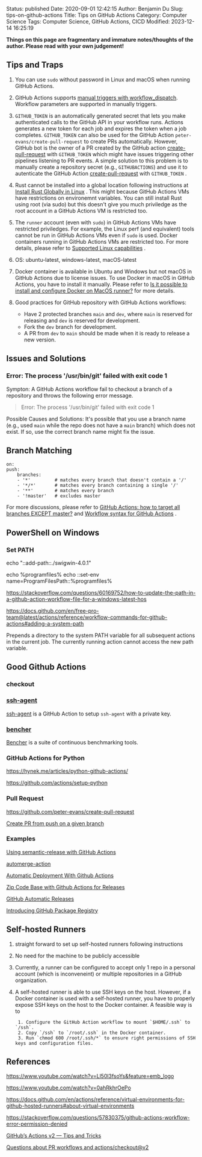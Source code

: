 Status: published
Date: 2020-09-01 12:42:15
Author: Benjamin Du
Slug: tips-on-github-actions
Title: Tips on GitHub Actions
Category: Computer Science
Tags: Computer Science, GitHub Actions, CICD
Modified: 2023-12-14 16:25:19

**Things on this page are fragmentary and immature notes/thoughts of the author. Please read with your own judgement!**

## Tips and Traps

1. You can use `sudo` without password in Linux and macOS when running GitHub Actions.

2. GitHub Actions supports [manual triggers with workflow_dispatch](https://github.blog/changelog/2020-07-06-github-actions-manual-triggers-with-workflow_dispatch/).
    Workflow parameters are supported in manually triggers.

2. `GITHUB_TOKEN` is an automatically generated secret 
    that lets you make authenticated calls to the GitHub API in your workflow runs. 
    Actions generates a new token for each job and expires the token when a job completes.
    `GITHUB_TOKEN` can also be used for the GitHub Action `peter-evans/create-pull-request` to create PRs automatically.
    However,
    GitHub bot is the owner of a PR created by the GitHub action 
    [create-pull-request](https://github.com/peter-evans/create-pull-request) with `GITHUB_TOKEN` 
    which might have issues triggering other pipelines listening to PR events.
    A simple solution to this problem is to manually create a repository secret (e.g., `GITHUBACTIONS`)
    and use it to autenticate the GitHub Action 
    [create-pull-request](https://github.com/peter-evans/create-pull-request) with `GITHUB_TOKEN` 
    .

3. Rust cannot be installed into a global location 
    following instructions at 
    [Install Rust Globally in Linux](https://www.legendu.net/en/blog/install-rust-globally/)
    .
    This might because GitHub Actions VMs have restrictions on environemnt variables.
    You can still install Rust using root (via sudo)
    but this doesn't give you much priviledge
    as the root account in a GitHub Actions VM is restricted too.

4. The `runner` account (even with `sudo`) in GitHub Actions VMs 
    have restricted priviledges.
    For example, 
    the Linux perf (and equivalent) tools cannot be run in GitHub Actions VMs
    even if `sudo` is used.
    Docker containers running in GitHub Actions VMs are restricted too.
    For more details,
    please refer to
    [Supported Linux capabilities](https://docs.github.com/en/actions/creating-actions/dockerfile-support-for-github-actions#supported-linux-capabilities)
    .

3. OS: ubuntu-latest, windows-latest, macOS-latest

4. Docker container is available in Ubuntu and Windows but not macOS in GitHub Actions due to license issues.
    To use Docker in macOS in GitHub Actions,
    you have to install it manually.
    Please refer to 
    [Is it possible to install and configure Docker on MacOS runner?](https://github.community/t/is-it-possible-to-install-and-configure-docker-on-macos-runner/16981)
    for more details.
    
5. Good practices for GitHub repository with GitHub Actions workflows:
    - Have 2 protected branches `main` and `dev`,
        where `main` is reserved for releasing 
        and `dev` is reserved for development.
    - Fork the `dev` branch for development.
    - A PR from `dev` to `main` should be made 
        when it is ready to release a new version.

## Issues and Solutions

### Error: The process '/usr/bin/git' failed with exit code 1

Sympton: A GitHub Actions workflow fail to checkout a branch of a repository 
and throws the following error message.

> Error: The process '/usr/bin/git' failed with exit code 1

Possible Causes and Solutions: It's possible that you use a branch name 
(e.g., used `main` while the repo does not have a `main` branch) which does not exist. 
If so, 
use the correct branch name might fix the issue.

## Branch Matching

    on:
    push:
        branches:    
        - '*'         # matches every branch that doesn't contain a '/'
        - '*/*'       # matches every branch containing a single '/'
        - '**'        # matches every branch
        - '!master'   # excludes master

For more discussions,
please refer to
[GitHub Actions: how to target all branches EXCEPT master?](https://stackoverflow.com/questions/57699839/github-actions-how-to-target-all-branches-except-master)
and
[Workflow syntax for GitHub Actions](https://docs.github.com/en/free-pro-team@latest/actions/reference/workflow-syntax-for-github-actions)
.


## PowerShell on Windows

### Set PATH 

echo "::add-path::./swigwin-4.0.1"

echo %programfiles%
echo ::set-env name=ProgramFilesPath::%programfiles%

https://stackoverflow.com/questions/60169752/how-to-update-the-path-in-a-github-action-workflow-file-for-a-windows-latest-hos

https://docs.github.com/en/free-pro-team@latest/actions/reference/workflow-commands-for-github-actions#adding-a-system-path

Prepends a directory to the system PATH variable for all subsequent actions in the current job. The currently running action cannot access the new path variable.


## Good Github Actions

### checkout

### [ssh-agent](https://github.com/webfactory/ssh-agent)
[ssh-agent](https://github.com/webfactory/ssh-agent)
is a GitHub Action to setup `ssh-agent` with a private key.

### [bencher](https://github.com/bencherdev/bencher)
[Bencher](https://github.com/bencherdev/bencher)
is a suite of continuous benchmarking tools.

### GitHub Actions for Python

https://hynek.me/articles/python-github-actions/

https://github.com/actions/setup-python

### Pull Request 

https://github.com/peter-evans/create-pull-request

[Create PR from push on a given branch](https://github.com/peter-evans/create-pull-request/issues/544)

### Examples

[Using semantic-release with GitHub Actions](https://www.youtube.com/watch?v=rCXq86FOlzQ)

[automerge-action](https://github.com/pascalgn/automerge-action)

[Automatic Deployment With Github Actions](https://www.youtube.com/watch?v=X3F3El_yvFg)

[Zip Code Base with Github Actions for Releases](https://www.youtube.com/watch?v=yAkMgcfdok0)

[GitHub Automatic Releases](https://github.com/marketplace/actions/automatic-releases)

[Introducing GitHub Package Registry](https://www.youtube.com/watch?v=N_-Cu9_2YAA)

## Self-hosted Runners

1. straight forward to set up self-hosted runners following instructions

2. No need for the machine to be publicly accessible

3. Currently, 
    a runner can be configured to accept only 1 repo in a personal account 
    (which is inconveneint)
    or multiple repositories in a GitHub organization.

4. A self-hosted runner is able to use SSH keys on the host.
    However, 
    if a Docker container is used with a self-hosted runner,
    you have to properly expose SSH keys on the host to the Docker container.
    A feasible way is to 

        1. Configure the GitHub Action workflow to mount `$HOME/.ssh` to `/ssh`.
        2. Copy `/ssh` to `/root/.ssh` in the Docker container. 
        3. Run `chmod 600 /root/.ssh/*` to ensure right permissions of SSH keys and configuration files.

## References

https://www.youtube.com/watch?v=Ll50l3fsoYs&feature=emb_logo

https://www.youtube.com/watch?v=0ahRkhrOePo

https://docs.github.com/en/actions/reference/virtual-environments-for-github-hosted-runners#about-virtual-environments

https://stackoverflow.com/questions/57830375/github-actions-workflow-error-permission-denied

[GitHub’s Actions v2 — Tips and Tricks](https://medium.com/inexdigital-fr/githubs-actions-v2-tips-and-tricks-c083ec6cfae0)

[Questions about PR workflows and actions/checkout@v2](https://github.community/t/questions-about-pr-workflows-and-actions-checkout-v2/122347)
